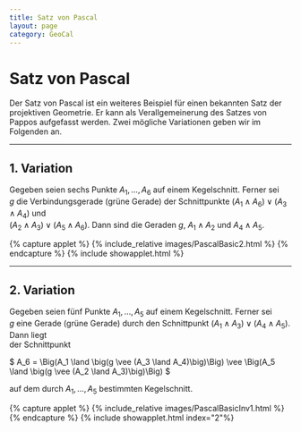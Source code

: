```yaml
---
title: Satz von Pascal
layout: page
category: GeoCal
---
```


# Satz von Pascal
Der Satz von Pascal ist ein weiteres Beispiel für einen bekannten Satz der projektiven Geometrie. Er kann als Verallgemeinerung des Satzes von Pappos aufgefasst werden. Zwei mögliche Variationen geben wir im Folgenden an.

---

## 1. Variation
Gegeben seien sechs Punkte $A_1,\ldots,A_6$ auf einem Kegelschnitt. Ferner sei<br />
$g$ die Verbindungsgerade (grüne Gerade) der Schnittpunkte $(A_1 \land A_6) \vee (A_3 \land A_4)$ und<br />
$(A_2 \land A_3) \vee (A_5 \land A_6)$. Dann sind die Geraden $g$, $A_1 \land A_2$ und $A_4 \land A_5$.

{% capture applet %} {% include_relative images/PascalBasic2.html %} {% endcapture %}
{% include showapplet.html %}




---

## 2. Variation
Gegeben seien fünf Punkte $A_1,\ldots,A_5$ auf einem Kegelschnitt. Ferner sei<br />
$g$ eine Gerade (grüne Gerade) durch den Schnittpunkt $(A_1 \land A_3) \vee (A_4 \land A_5)$. Dann liegt<br />
der Schnittpunkt

$
A_6 =  \Big(A_1 \land \big(g \vee (A_3 \land A_4)\big)\Big) \vee \Big(A_5 \land \big(g \vee (A_2 \land A_3)\big)\Big)
$

auf dem durch $A_1,\ldots,A_5$ bestimmten Kegelschnitt.

{% capture applet %} {% include_relative images/PascalBasicInv1.html %} {% endcapture %}
{% include showapplet.html index="2"%}
